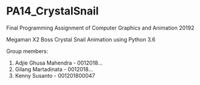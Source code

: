 # PA14_CrystalSnail

Final Programming Assignment of Computer Graphics and Animation 20192

Megaman X2 Boss Crystal Snail Animation using Python 3.6

Group members:
1. Adjie Ghusa Mahendra - 0012018...
2. Gilang Martadinata - 0012018...
3. Kenny Susanto - 001201800047
